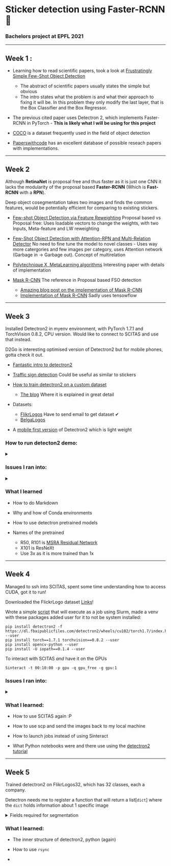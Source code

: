 # Sticker detection using Faster-RCNN 🎉 

### Bachelors project at EPFL 2021

---

## Week 1 :

* Learning how to read scientific papers, took a look at [Frustratingly Simple Few-Shot Object Detection](https://arxiv.org/pdf/2003.06957v1.pdf) 
    * The abstract of scientific papers usually states the simple but obvious
    * The intro states what the problem is and what their approach to fixing it will be. In this problem they only modify the last layer, that is the Box Classifier and the Box Regressor.

* The previous cited paper uses Detectron 2, which implements Faster-RCNN in PyTorch - **This is likely what I will be using for this project** 

* [COCO](https://cocodataset.org/#home) is a dataset frequently used in the field of object detection 

* [Paperswithcode](https://paperswithcode.com/task/few-shot-object-detection) has an excellent database of possible reseach papers with implementations.

---

## Week 2

Although **RetinaNet** is proposal free and thus faster as it is just one CNN it lacks the modularity of the proposal based **Faster-RCNN** (Which is **Fast-RCNN** with a **RPN**).

Deep object cosegmentation takes two images and finds the common features, would be potentially efficient for comparing to existing stickers.



* [Few-shot Object Detection via Feature Reweighting](https://arxiv.org/pdf/1812.01866v2.pdf) Proposal based vs Proposal free: Uses loadable vectors to change the weights, with two Inputs, Meta-feature and LW reweighting

* [Few-Shot Object Detection with Attention-RPN and Multi-Relation Detector](https://arxiv.org/pdf/1908.01998v4.pdf) No need to fine tune the model to novel classes - Uses way more catergories and few images per category, uses Attention network (Garbage in -> Garbage out). Concept of multirelation

* [Polytechnique X, MetaLearning algorithms](https://arxiv.org/pdf/1909.13579v1.pdf) Interesting paper with details of implementation

* [Mask R-CNN](https://arxiv.org/pdf/1703.06870.pdf) The reference in Proposal based FSO detection
    * [Amazing blog post on the implementation of Mask R-CNN](https://engineering.matterport.com/splash-of-color-instance-segmentation-with-mask-r-cnn-and-tensorflow-7c761e238b46)
    * [Implementation of Mask R-CNN](https://github.com/matterport/Mask_RCNN) Sadly uses tensowflow

---

## Week 3

Installed Detectron2 in myenv environment, with PyTorch 1.7.1 and TorchVision 0.8.2, CPU version. Would like to connect to SCITAS and use that instead.

D2Go is interesting optimised version of Detectron2 but for mobile phones, gotta check it out.

* [Fantastic intro to detectron2](https://www.youtube.com/watch?v=EVtMT6Ve0sY)

* [Traffic sign detection](https://www.youtube.com/watch?v=SWaYRyi0TTs) Could be useful as similar to stickers

* [How to train detectron2 on a custom dataset](https://www.youtube.com/watch?v=CrEW8AfVlKQ)
    * [The blog](https://gilberttanner.com/blog/detectron-2-object-detection-with-pytorch) Where it is explained in great detail


* Datasets:
    * [FlikrLogos](https://www.uni-augsburg.de/en/fakultaet/fai/informatik/prof/mmc/research/datensatze/flickrlogos/) Have to send email to get dataset ✔
    * [BelgaLogos](http://www-sop.inria.fr/members/Alexis.Joly/BelgaLogos/BelgaLogos.html#download)

* A [mobile first version](https://github.com/facebookresearch/d2go) of Detectron2 which is light weight

### How to run detecton2 demo:

<details close>
<summary></summary>

- Install packages from [here](https://github.com/facebookresearch/detectron2/blob/master/INSTALL.md)

- Run after pulling the git

```terminal
git clone https://github.com/facebookresearch/detectron2.git
cd demo
python demo.py --config-file ../configs/COCO-InstanceSegmentation/mask_rcnn_R_50_FPN_3x.yaml --input ../../input.jpg --opts MODEL.DEVICE cpu MODEL.WEIGHTS detectron2://COCO-InstanceSegmentation/mask_rcnn_R_50_FPN_3x/137849600/model_final_f10217.pkl
```
</details>


### Issues I ran into:
<details close>
<summary></summary>
- Had to add MODEL.DEVICE cpu for it to run on CPU

- Had to point to a downloaded image
```
wget http://images.cocodataset.org/val2017/000000439715.jpg -q -O input.jpg
```

- Had to install two libraries for OpenCV
```
pip install opencv
```
</details>

### What I learned

- How to do Markdown
- Why and how of Conda environments
- How to use detectron pretrained models

- Names of the pretrained

    - R50, R101 is [MSRA Residual Network](https://github.com/KaimingHe/deep-residual-networks)
    - X101 is ResNeXt
    - Use 3x as it is more trained than 1x

---

## Week 4

Managed to ssh into SCITAS, spent some time understanding how to access CUDA, got it to run!

Downloaded the FlickrLogo dataset [Links](PRIVATE.md)!

Wrote a simple [script](execute.sh) that will execute as a job using Slurm, made a venv with these packages added user for it to not be system installed:

```terminal
pip install detectron2 -f https://dl.fbaipublicfiles.com/detectron2/wheels/cu102/torch1.7/index.html --user
pip install torch==1.7.1 torchvision==0.8.2 --user
pip install opencv-python --user
pip install -U iopath==0.1.4 --user
```

To interact with SCITAS *and* have it on the GPUs

```terminal
Sinteract -t 00:10:00 -p gpu -q gpu_free -g gpu:1
```

### Issues I ran into:
<details close>
<summary></summary>

- Have to load python after the venv as venv replaces the python version

- Have to install opencv-python everytime even I'm in the venv?
```terminal
pip install opencv-python --user
```
- Had to downgrade iopath for it to work on SCITAS
```
pip install -U iopath==0.1.4 --user
```
</details>


### What I learned:

- How to use SCITAS again :P

- How to use scp and send the images back to my local machine

- How to launch jobs instead of using Sinteract

- What Python notebooks were and there use using the [detectron2 tutorial](https://colab.research.google.com/drive/16jcaJoc6bCFAQ96jDe2HwtXj7BMD_-m5#scrollTo=8IRGo8d0qkgR)

---

## Week 5

Trained detectron2 on FlikrLogos32, which has 32 classes, each a company.

Detectron needs me to register a function that will return a list\[`dict`\] where the `dict` holds information about 1 specific image

<details close>
<summary>Fields required for segmentation</summary>

Items like `file_name`, `height`, `width`, `image_id` can be given by

```python
record = {}

filename = os.path.join(img_dir, v["filename"])
height, width = cv2.imread(filename).shape[:2]

record["file_name"] = filename
record["image_id"] = idx
record["height"] = height
record["width"] = width
```

#### Since we are doing image segmentation

`annotations`, a list\[`dict`\] which contains `bbox`, `bbox_mode`, `category_id` and `segmentation` can be given by

```python
annos = v["regions"]
objs = []
for _, anno in annos.items():
    assert not anno["region_attributes"]
    anno = anno["shape_attributes"]
    px = anno["all_points_x"]
    py = anno["all_points_y"]
    poly = [(x + 0.5, y + 0.5) for x, y in zip(px, py)]
    poly = [p for x in poly for p in x]

    obj = {
        "bbox": [np.min(px), np.min(py), np.max(px), np.max(py)],
        "bbox_mode": BoxMode.XYXY_ABS,
        "segmentation": [poly],
        "category_id": 0,
    }
    objs.append(obj)
record["annotations"] = objs
```

</details>

### What I learned:

- The inner structure of detectron2, python (again)

- How to use `rsync`

- 
